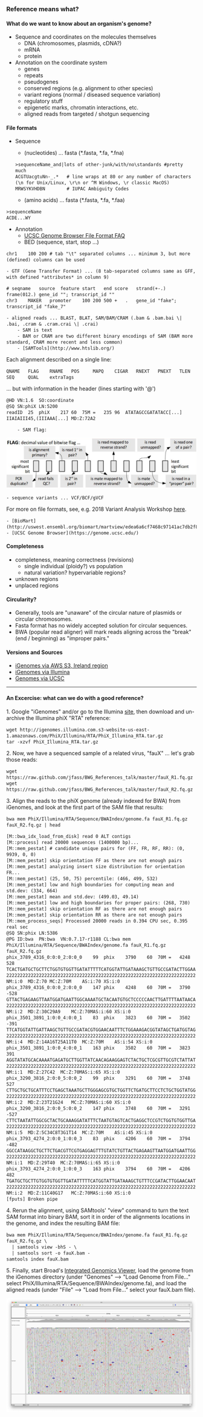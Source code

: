 
### Reference means what?

#### What do we want to know about an organism's genome?

- Sequence and coordinates on the molecules themselves
    - DNA (chromosomes, plasmids, cDNA?)
    - mRNA
    - protein
- Annotation on the coordinate system
    - genes
    - repeats
    - pseudogenes
    - conserved regions (e.g. alignment to other species)
    - variant regions (normal / diseased sequence variation)
    - regulatory stuff
    - epigenetic marks, chromatin interactions, etc.
    - aligned reads from targeted / shotgun sequencing

#### File formats

- Sequence
    - (nucleotides) ... fasta (*.fasta, *.fa, *.fna)

    ```
    >sequenceName_and|lots of other-junk/with/no\standards #pretty	much
    ACGTUacgtuNn-_.*   # line wraps at 80 or any number of characters (\n for Unix/Linux, \r\n or ^M Windows, \r classic MacOS)
    MRWSYKVHDBN        # IUPAC Ambiguity Codes
    ```

    - (amino acids) ... fasta (*.fasta, *.fa, *.faa)

```
>sequenceName
ACDE...WY
```

- Annotation
    - [UCSC Genome Browser File Format FAQ](https://genome.ucsc.edu/FAQ/FAQformat.html)
    - BED (sequence, start, stop ...)

```
chr1	100	200	# tab "\t" separated columns ... minimum 3, but more (defined) columns can be used
```

    - GTF (Gene Transfer Format) ... (8 tab-separated columns same as GFF, with defined *attributes* in column 9)

```
# seqname	source	feature	start	end	score	strand(+-.)	frame(012.)	gene_id ""; transcript_id ""
chr3	MAKER	promoter	100	200	500	+	.	gene_id "fake"; transcript_id "fake_7"
```

    - aligned reads ... BLAST, BLAT, SAM/BAM/CRAM (.bam & .bam.bai \| .bai, .cram & .cram.crai \| .crai)
        - SAM is text
        - BAM or CRAM are two different binary encodings of SAM (BAM more standard, CRAM more recent and less common)
        - [SAMTools](http://www.htslib.org/)

Each alignment described on a single line:
```
QNAME   FLAG    RNAME   POS     MAPQ    CIGAR   RNEXT   PNEXT   TLEN    SEQ     QUAL    extraTags
```

... but with information in the header (lines starting with '@')
```
@HD	VN:1.6	SO:coordinate
@SQ	SN:phiX	LN:5200
readID	25	phiX	217	60	75M	=	235	96	ATATAGCCGATATACC[...]	IIAIAIII45,(IIIAAA[...]	MD:Z:72A2
```

        - SAM flag:
![SAM slide](./SAMflag.png)

    - sequence variants ... VCF/BCF/gVCF

For more on file formats, see, e.g. 2018 Variant Analysis Workshop [here](https://bioinformatics.ucdavis.edu/training/documentation/).


    - [BioMart](http://uswest.ensembl.org/biomart/martview/edea6a6cf7468c97141ac7db2f8fa1cf)
    - [UCSC Genome Browser](https://genome.ucsc.edu/)

#### Completeness

- completeness, meaning correctness (revisions)
    - single individual (ploidy?) vs population
    - natural variation? hypervariable regions?
- unknown regions
- unplaced regions

#### Circularity?

- Generally, tools are "unaware" of the circular nature of plasmids or circular chromosomes. 
- Fasta format has no widely accepted solution for circular sequences.
- BWA (popular read aligner) will mark reads aligning across the "break" (end / beginning) as "improper pairs."

#### Versions and Sources

- [iGenomes via AWS S3, Ireland region](https://github.com/ewels/AWS-iGenomes)  
- [iGenomes via Illumina](https://support.illumina.com/sequencing/sequencing_software/igenome.html)  
- [Genomes via UCSC](https://genome.ucsc.edu/goldenPath/help/ftp.html)

---

#### An Excercise: what can we do with a good reference?

1\. Google "iGenomes" and/or go to the Illumina [site](https://support.illumina.com/sequencing/sequencing_software/igenome.html), then download and un-archive the Illumina phiX "RTA" reference:

```
wget http://igenomes.illumina.com.s3-website-us-east-1.amazonaws.com/PhiX/Illumina/RTA/PhiX_Illumina_RTA.tar.gz
tar -xzvf PhiX_Illumina_RTA.tar.gz
```

2\. Now, we have a sequenced sample of a related virus, "fauX" ... let's grab those reads:

```
wget https://raw.github.com/jfass/BWG_References_talk/master/fauX_R1.fq.gz
wget https://raw.github.com/jfass/BWG_References_talk/master/fauX_R2.fq.gz
```

3\. Align the reads to the phiX genome (already indexed for BWA) from iGenomes, and look at the first part of the SAM file that results:

```
bwa mem PhiX/Illumina/RTA/Sequence/BWAIndex/genome.fa fauX_R1.fq.gz fauX_R2.fq.gz | head
```

```
[M::bwa_idx_load_from_disk] read 0 ALT contigs
[M::process] read 20000 sequences (1400000 bp)...
[M::mem_pestat] # candidate unique pairs for (FF, FR, RF, RR): (0, 9939, 0, 0)
[M::mem_pestat] skip orientation FF as there are not enough pairs
[M::mem_pestat] analyzing insert size distribution for orientation FR...
[M::mem_pestat] (25, 50, 75) percentile: (466, 499, 532)
[M::mem_pestat] low and high boundaries for computing mean and std.dev: (334, 664)
[M::mem_pestat] mean and std.dev: (499.03, 49.14)
[M::mem_pestat] low and high boundaries for proper pairs: (268, 730)
[M::mem_pestat] skip orientation RF as there are not enough pairs
[M::mem_pestat] skip orientation RR as there are not enough pairs
[M::mem_process_seqs] Processed 20000 reads in 0.394 CPU sec, 0.395 real sec
@SQ	SN:phix	LN:5386
@PG	ID:bwa	PN:bwa	VN:0.7.17-r1188	CL:bwa mem PhiX/Illumina/RTA/Sequence/BWAIndex/genome.fa fauX_R1.fq.gz fauX_R2.fq.gz
phix_3789_4316_0:0:0_2:0:0_0	99	phix	3790	60	70M	=	4248	528	TCACTGATGCTGCTTCTGGTGTGGTTGATATTTTTCATGGTATTGATAAAGCTGTTGCCGATACTTGGAA	2222222222222222222222222222222222222222222222222222222222222222222222	NM:i:0	MD:Z:70	MC:Z:70M	AS:i:70	XS:i:0
phix_3789_4316_0:0:0_2:0:0_0	147	phix	4248	60	70M	=	3790	-528	GTTACTGAGAAGTTAATGGATGAATTGGCAAAATGCTACAATGTGCTCCCCCAACTTGATTTTAATAACA	2222222222222222222222222222222222222222222222222222222222222222222222	NM:i:2	MD:Z:30C29A9	MC:Z:70MAS:i:60	XS:i:0
phix_3501_3891_1:0:0_4:0:0_1	83	phix	3823	60	70M	=	3502	-391	TTCATGGTATTGATTAAGCTGTTGCCGATACGTGGAACAATTTCTGGAAAGACGGTATAGCTGATGGTAG	2222222222222222222222222222222222222222222222222222222222222222222222	NM:i:4	MD:Z:14A16T25A11T0	MC:Z:70M	AS:i:54	XS:i:0
phix_3501_3891_1:0:0_4:0:0_1	163	phix	3502	60	70M	=	3823	391	AGGTATATGCACAAAATGAGATGCTTGGTTATCAACAGAAGGAGTCTACTGCTCGCGTTGCGTCTATTAT	2222222222222222222222222222222222222222222222222222222222222222222222	NM:i:1	MD:Z:27C42	MC:Z:70MAS:i:65	XS:i:0
phix_3290_3816_2:0:0_5:0:0_2	99	phix	3291	60	70M	=	3748	527	CTTGCTGCTGCATTTCCTGAGCTAAATGCTTGGGAGCGTGCTGGTTCTGATGCTTCCTCTGCTGGTATGG	2222222222222222222222222222222222222222222222222222222222222222222222	NM:i:2	MD:Z:23T21G24	MC:Z:70MAS:i:60	XS:i:0
phix_3290_3816_2:0:0_5:0:0_2	147	phix	3748	60	70M	=	3291	-527	CTTCTAATATTGGCGCTACTGCAAAGGATATTTCTAATGTAGTCACTGAGGCTCCGTCTGGTGTGGTTGA	2222222222222222222222222222222222222222222222222222222222222222222222	NM:i:5	MD:Z:5C34C8T3G1T14	MC:Z:70M	AS:i:45	XS:i:0
phix_3793_4274_2:0:0_1:0:0_3	83	phix	4206	60	70M	=	3794	-482	GGCCATAAGGCTGCTTCTGACGTTCGTGAGGAGTTTGTATCTGTTACTGAGAAGTTAATGGATGAATTGG	2222222222222222222222222222222222222222222222222222222222222222222222	NM:i:1	MD:Z:29T40	MC:Z:70MAS:i:65	XS:i:0
phix_3793_4274_2:0:0_1:0:0_3	163	phix	3794	60	70M	=	4206	482	TGATGCTGCTTGTGGTGTGGTTGATATTTTTCATGGTATTGATAAAGCTGTTTCCGATACTTGGAACAAT	2222222222222222222222222222222222222222222222222222222222222222222222	NM:i:2	MD:Z:11C40G17	MC:Z:70MAS:i:60	XS:i:0
[fputs] Broken pipe
```

4\. Rerun the alignment, using SAMtools' "view" command to turn the text SAM format into binary BAM, sort it in order of the alignments locations in the genome, and index the resulting BAM file:

```
bwa mem PhiX/Illumina/RTA/Sequence/BWAIndex/genome.fa fauX_R1.fq.gz fauX_R2.fq.gz \
  | samtools view -bhS - \
  | samtools sort -o fauX.bam -
samtools index fauX.bam
```

5\. Finally, start Broad's [Integrated Genomics Viewer](https://software.broadinstitute.org/software/igv/download), load the genome from the iGenomes directory (under "Genomes" --> "Load Genome from File..." select PhiX/Illumina/RTA/Sequence/BWAIndex/genome.fa), and load the aligned reads (under "File" --> "Load from File..." select your fauX.bam file).

![IGV](igv.png)




